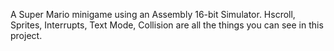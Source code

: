 A Super Mario minigame using an Assembly 16-bit Simulator. Hscroll, Sprites, Interrupts, Text Mode, Collision are all the things you can see in this project. 
